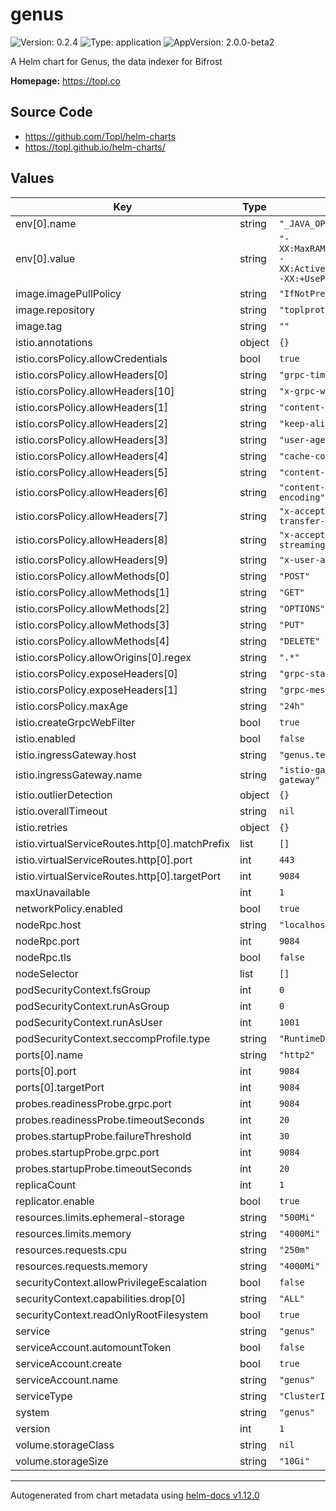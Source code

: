 # genus

![Version: 0.2.4](https://img.shields.io/badge/Version-0.2.4-informational?style=flat-square) ![Type: application](https://img.shields.io/badge/Type-application-informational?style=flat-square) ![AppVersion: 2.0.0-beta2](https://img.shields.io/badge/AppVersion-2.0.0--beta2-informational?style=flat-square)

A Helm chart for Genus, the data indexer for Bifrost

**Homepage:** <https://topl.co>

## Source Code

* <https://github.com/Topl/helm-charts>
* <https://topl.github.io/helm-charts/>

## Values

| Key | Type | Default | Description |
|-----|------|---------|-------------|
| env[0].name | string | `"_JAVA_OPTIONS"` |  |
| env[0].value | string | `"-XX:MaxRAMPercentage=70.0 -XX:ActiveProcessorCount=4 -XX:+UseParallelGC"` |  |
| image.imagePullPolicy | string | `"IfNotPresent"` |  |
| image.repository | string | `"toplprotocol/genus"` |  |
| image.tag | string | `""` |  |
| istio.annotations | object | `{}` |  |
| istio.corsPolicy.allowCredentials | bool | `true` |  |
| istio.corsPolicy.allowHeaders[0] | string | `"grpc-timeout"` |  |
| istio.corsPolicy.allowHeaders[10] | string | `"x-grpc-web"` |  |
| istio.corsPolicy.allowHeaders[1] | string | `"content-type"` |  |
| istio.corsPolicy.allowHeaders[2] | string | `"keep-alive"` |  |
| istio.corsPolicy.allowHeaders[3] | string | `"user-agent"` |  |
| istio.corsPolicy.allowHeaders[4] | string | `"cache-control"` |  |
| istio.corsPolicy.allowHeaders[5] | string | `"content-type"` |  |
| istio.corsPolicy.allowHeaders[6] | string | `"content-transfer-encoding"` |  |
| istio.corsPolicy.allowHeaders[7] | string | `"x-accept-content-transfer-encoding"` |  |
| istio.corsPolicy.allowHeaders[8] | string | `"x-accept-response-streaming"` |  |
| istio.corsPolicy.allowHeaders[9] | string | `"x-user-agent"` |  |
| istio.corsPolicy.allowMethods[0] | string | `"POST"` |  |
| istio.corsPolicy.allowMethods[1] | string | `"GET"` |  |
| istio.corsPolicy.allowMethods[2] | string | `"OPTIONS"` |  |
| istio.corsPolicy.allowMethods[3] | string | `"PUT"` |  |
| istio.corsPolicy.allowMethods[4] | string | `"DELETE"` |  |
| istio.corsPolicy.allowOrigins[0].regex | string | `".*"` |  |
| istio.corsPolicy.exposeHeaders[0] | string | `"grpc-status"` |  |
| istio.corsPolicy.exposeHeaders[1] | string | `"grpc-message"` |  |
| istio.corsPolicy.maxAge | string | `"24h"` |  |
| istio.createGrpcWebFilter | bool | `true` |  |
| istio.enabled | bool | `false` |  |
| istio.ingressGateway.host | string | `"genus.testnet.topl.co"` |  |
| istio.ingressGateway.name | string | `"istio-gateways/genus-gateway"` |  |
| istio.outlierDetection | object | `{}` |  |
| istio.overallTimeout | string | `nil` |  |
| istio.retries | object | `{}` |  |
| istio.virtualServiceRoutes.http[0].matchPrefix | list | `[]` |  |
| istio.virtualServiceRoutes.http[0].port | int | `443` |  |
| istio.virtualServiceRoutes.http[0].targetPort | int | `9084` |  |
| maxUnavailable | int | `1` |  |
| networkPolicy.enabled | bool | `true` |  |
| nodeRpc.host | string | `"localhost"` |  |
| nodeRpc.port | int | `9084` |  |
| nodeRpc.tls | bool | `false` |  |
| nodeSelector | list | `[]` |  |
| podSecurityContext.fsGroup | int | `0` |  |
| podSecurityContext.runAsGroup | int | `0` |  |
| podSecurityContext.runAsUser | int | `1001` |  |
| podSecurityContext.seccompProfile.type | string | `"RuntimeDefault"` |  |
| ports[0].name | string | `"http2"` |  |
| ports[0].port | int | `9084` |  |
| ports[0].targetPort | int | `9084` |  |
| probes.readinessProbe.grpc.port | int | `9084` |  |
| probes.readinessProbe.timeoutSeconds | int | `20` |  |
| probes.startupProbe.failureThreshold | int | `30` |  |
| probes.startupProbe.grpc.port | int | `9084` |  |
| probes.startupProbe.timeoutSeconds | int | `20` |  |
| replicaCount | int | `1` |  |
| replicator.enable | bool | `true` |  |
| resources.limits.ephemeral-storage | string | `"500Mi"` |  |
| resources.limits.memory | string | `"4000Mi"` |  |
| resources.requests.cpu | string | `"250m"` |  |
| resources.requests.memory | string | `"4000Mi"` |  |
| securityContext.allowPrivilegeEscalation | bool | `false` |  |
| securityContext.capabilities.drop[0] | string | `"ALL"` |  |
| securityContext.readOnlyRootFilesystem | bool | `true` |  |
| service | string | `"genus"` |  |
| serviceAccount.automountToken | bool | `false` |  |
| serviceAccount.create | bool | `true` |  |
| serviceAccount.name | string | `"genus"` |  |
| serviceType | string | `"ClusterIP"` |  |
| system | string | `"genus"` |  |
| version | int | `1` |  |
| volume.storageClass | string | `nil` |  |
| volume.storageSize | string | `"10Gi"` |  |

----------------------------------------------
Autogenerated from chart metadata using [helm-docs v1.12.0](https://github.com/norwoodj/helm-docs/releases/v1.12.0)
